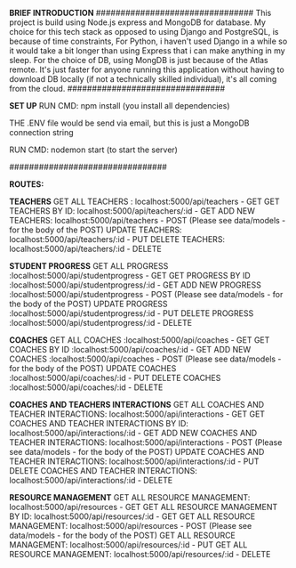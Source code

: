 **BRIEF INTRODUCTION** 
################################
This project is build using Node.js express and MongoDB for database. My choice for this tech stack as opposed to 
using Django and PostgreSQL, is because of time constraints, For Python, i haven't used Django in a while so it would take a bit longer 
than using Express that i can make anything in my sleep. For the choice of DB, using MongDB is just because of the Atlas remote. It's just 
faster for anyone running this application without having to download DB locally (if not a technically skilled individual), 
it's all coming from the cloud.
################################

**SET UP**
RUN CMD: 
npm install  (you install all dependencies)

THE .ENV file would be send via email, but this is just a MongoDB connection string

RUN CMD: 
nodemon start (to start the server)

################################

**ROUTES:**

**TEACHERS**
GET ALL TEACHERS : localhost:5000/api/teachers - GET
GET TEACHERS BY ID: localhost:5000/api/teachers/:id - GET
ADD NEW TEACHERS: localhost:5000/api/teachers - POST (Please see data/models - for the body of the POST)
UPDATE TEACHERS: localhost:5000/api/teachers/:id - PUT
DELETE TEACHERS: localhost:5000/api/teachers/:id - DELETE

**STUDENT PROGRESS**
GET ALL PROGRESS :localhost:5000/api/studentprogress - GET
GET PROGRESS BY ID :localhost:5000/api/studentprogress/:id - GET
ADD NEW PROGRESS :localhost:5000/api/studentprogress - POST (Please see data/models - for the body of the POST)
UPDATE PROGRESS :localhost:5000/api/studentprogress/:id - PUT
DELETE PROGRESS :localhost:5000/api/studentprogress/:id - DELETE

**COACHES**
GET ALL COACHES :localhost:5000/api/coaches - GET
GET COACHES BY ID :localhost:5000/api/coaches/:id - GET
ADD NEW COACHES :localhost:5000/api/coaches - POST (Please see data/models - for the body of the POST)
UPDATE COACHES :localhost:5000/api/coaches/:id - PUT
DELETE COACHES :localhost:5000/api/coaches/:id - DELETE

**COACHES AND TEACHERS INTERACTIONS**
GET ALL COACHES AND TEACHER INTERACTIONS: localhost:5000/api/interactions - GET
GET COACHES AND TEACHER INTERACTIONS BY ID: localhost:5000/api/interactions/:id - GET
ADD NEW COACHES AND TEACHER INTERACTIONS: localhost:5000/api/interactions - POST (Please see data/models - for the body of the POST)
UPDATE COACHES AND TEACHER INTERACTIONS: localhost:5000/api/interactions/:id -  PUT
DELETE COACHES AND TEACHER INTERACTIONS: localhost:5000/api/interactions/:id - DELETE

**RESOURCE MANAGEMENT**
GET ALL RESOURCE MANAGEMENT: localhost:5000/api/resources - GET
GET ALL RESOURCE MANAGEMENT BY ID: localhost:5000/api/resources/:id - GET
GET ALL RESOURCE MANAGEMENT: localhost:5000/api/resources - POST (Please see data/models - for the body of the POST)
GET ALL RESOURCE MANAGEMENT: localhost:5000/api/resources/:id - PUT
GET ALL RESOURCE MANAGEMENT: localhost:5000/api/resources/:id - DELETE